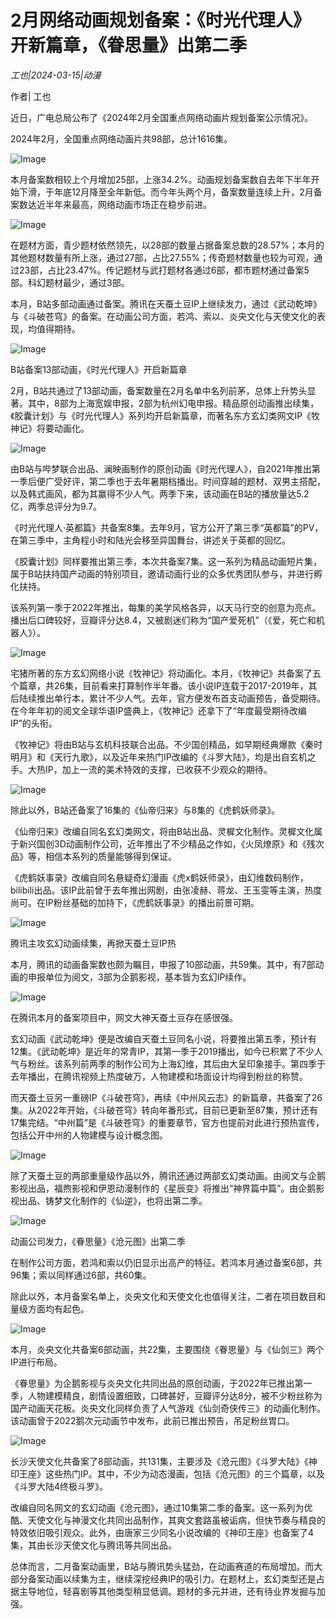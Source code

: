 # 2月网络动画规划备案：《时光代理人》开新篇章，《眷思量》出第二季

*工也|2024-03-15|动漫*

作者| 工也

近日，广电总局公布了《2024年2月全国重点网络动画片规划备案公示情况》。

2024年2月，全国重点网络动画片共98部，总计1616集。

![Image](https://p3-sign.toutiaoimg.com/tos-cn-i-axegupay5k/ed662043a5dc409ba0aca179c29e33a7~noop.image?_iz=58558&from=article.pc_detail&lk3s=953192f4&x-expires=1711069958&x-signature=RTpbNsyncl0yOqfNKFEygqx%2BCgE%3D)

本月备案数相较上个月增加25部，上涨34.2%。动画规划备案数自去年下半年开始下滑，于年底12月降至全年新低。而今年头两个月，备案数量连续上升，2月备案数达近半年来最高，网络动画市场正在稳步前进。

![Image](https://p26-sign.toutiaoimg.com/tos-cn-i-6w9my0ksvp/472a18b76b2d4e70a292551a4b78e7c9~noop.image?_iz=58558&from=article.pc_detail&lk3s=953192f4&x-expires=1711069958&x-signature=wLN4UmrZZbtyUVff25sRJ3enOB8%3D)

在题材方面，青少题材依然领先，以28部的数量占据备案总数的28.57%；本月的其他题材数量有所上涨，通过27部，占比27.55%；传奇题材数量也较为可观，通过23部，占比23.47%。传记题材与武打题材各通过6部，都市题材通过备案5部。科幻题材最少，通过3部。

本月，B站多部动画通过备案。腾讯在天蚕土豆IP上继续发力，通过《武动乾坤》与《斗破苍穹》的备案。在动画公司方面，若鸿、索以、炎央文化与天使文化的表现，均值得期待。

![Image](https://p3-sign.toutiaoimg.com/tos-cn-i-6w9my0ksvp/80319659298d4941b360e23f2cadf9cd~noop.image?_iz=58558&from=article.pc_detail&lk3s=953192f4&x-expires=1711069958&x-signature=cvv6zy3GPCQVM6p9Hz%2F5QKFVfVw%3D)

B站备案13部动画，《时光代理人》开启新篇章

2月，B站共通过了13部动画，备案数量在2月名单中名列前茅，总体上升势头显著。其中，8部为上海宽娱申报，2部为杭州幻电申报。精品原创动画推出续集，《胶囊计划》与《时光代理人》系列均开启新篇章，而著名东方玄幻类网文IP《牧神记》将要动画化。

![Image](https://p3-sign.toutiaoimg.com/tos-cn-i-6w9my0ksvp/755ec65156344bf9a4e0bb69a4e1ed43~noop.image?_iz=58558&from=article.pc_detail&lk3s=953192f4&x-expires=1711069958&x-signature=o0H%2BRUTilA1eyirJvuOdRDAMpV0%3D)

由B站与哔梦联合出品、澜映画制作的原创动画《时光代理人》，自2021年推出第一季后便广受好评，第二季也于去年暑期档播出。时间穿越的题材、双男主搭配，以及韩式画风，都为其赢得不少人气。两季下来，该动画在B站的播放量达5.2亿，两季总评分为9.7。

《时光代理人·英都篇》共备案8集。去年9月，官方公开了第三季“英都篇”的PV，在第三季中，主角程小时和陆光会移至异国舞台，讲述关于英都的回忆。

《胶囊计划》同样要推出第三季，本次共备案7集。这一系列为精品动画短片集，属于B站扶持国产动画的特别项目，邀请动画行业的众多优秀团队参与，并进行孵化扶持。

该系列第一季于2022年推出，每集的美学风格各异，以天马行空的创意为亮点。播出后口碑较好，豆瓣评分达8.4，又被剧迷们称为“国产爱死机”（《爱，死亡和机器人》）。

![Image](https://p3-sign.toutiaoimg.com/tos-cn-i-6w9my0ksvp/b8220a727412409b811b08d30ba1ae80~noop.image?_iz=58558&from=article.pc_detail&lk3s=953192f4&x-expires=1711069958&x-signature=kdZ3N%2B%2Fd4y9v1NkbeeHrSNI8Sb0%3D)

宅猪所著的东方玄幻网络小说《牧神记》将动画化。本月，《牧神记》共备案了五个篇章，共26集，目前看来打算制作半年番。该小说IP连载于2017-2019年，其后陆续推出单行本，累计不少人气。去年，官方便发布首支动画预告，备受期待。在今年年初的阅文全球华语IP盛典上，《牧神记》还拿下了“年度最受期待改编IP”的头衔。

《牧神记》将由B站与玄机科技联合出品。不少国创精品，如早期经典爆款《秦时明月》和《天行九歌》，以及近年来热门IP改编的《斗罗大陆》，均是出自玄机之手。大热IP，加上一流的美术特效的支撑，已收获不少观众的期待。

![Image](https://p3-sign.toutiaoimg.com/tos-cn-i-6w9my0ksvp/6618aedde2484a348cc13b049071b48f~noop.image?_iz=58558&from=article.pc_detail&lk3s=953192f4&x-expires=1711069958&x-signature=udxNRRvBbuM8JZSRipmSx3IEOWE%3D)

除此以外，B站还备案了16集的《仙帝归来》与8集的《虎鹤妖师录》。

《仙帝归来》改编自同名玄幻类网文，将由B站出品、灵樨文化制作。灵樨文化属于新兴国创3D动画制作公司，近年推出了不少精品之作如，《火凤燎原》和《残次品》等，相信本系列的质量能够得到保证。

《虎鹤妖事录》改编自同名悬疑奇幻漫画《虎x鹤妖师录》，由幻维数码制作，bilibili出品。该IP此前曾于去年推出网剧，由张凌赫、蒋龙、王玉雯等主演，热度尚可。在IP粉丝基础的加持下，《虎鹤妖事录》的播出前景可期。

![Image](https://p3-sign.toutiaoimg.com/tos-cn-i-6w9my0ksvp/3c543027f39145f186ffc93aa1a4f59c~noop.image?_iz=58558&from=article.pc_detail&lk3s=953192f4&x-expires=1711069958&x-signature=ofSsbF8vU%2BmOMpWqfpVcKuHLbeE%3D)

腾讯主攻玄幻动画续集，再掀天蚕土豆IP热

本月，腾讯的动画备案数也颇为瞩目，申报了10部动画，共59集。其中，有7部动画的申报单位为阅文，3部为企鹅影视，基本皆为玄幻IP续作。

![Image](https://p26-sign.toutiaoimg.com/tos-cn-i-6w9my0ksvp/6332cf167cf348efb6b801c7209e20b6~noop.image?_iz=58558&from=article.pc_detail&lk3s=953192f4&x-expires=1711069958&x-signature=JoJZ%2B2jsc7UBHDoCJByE0U112qw%3D)

在腾讯本月的备案项目中，网文大神天蚕土豆存在感很强。

玄幻动画《武动乾坤》便是改编自天蚕土豆同名小说，将要推出第五季，预计有12集。《武动乾坤》是近年的常青IP，其第一季于2019播出，如今已积累了不少人气与粉丝。该系列前两季的制作公司为上海幻维，其后由大呈印象接手。第四季于去年播出，在腾讯视频上热度破万，人物建模和场面设计均得到粉丝的称赞。

而天蚕土豆另一重磅IP《斗破苍穹》，再续《中州风云志》的新篇章，共备案了26集。从2022年开始，《斗破苍穹》转向年番形式，目前已更新至87集，预计还有17集完结。“中州篇”是《斗破苍穹》的重要章节，官方也提前对此进行预热宣传，包括公开中州的人物建模与设计概念图。

![Image](https://p3-sign.toutiaoimg.com/tos-cn-i-6w9my0ksvp/1f54793661d642a6bd8d13a31ccb61b0~noop.image?_iz=58558&from=article.pc_detail&lk3s=953192f4&x-expires=1711069958&x-signature=a6DZrgBXy6PBZcq4knD1wo450QE%3D)

除了天蚕土豆的两部重量级作品以外，腾讯还通过两部玄幻类动画。由阅文与企鹅影视出品，福煦影视和伊恩动漫制作的《星辰变》将推出“神界篇中篇”。由企鹅影视出品、铸梦文化制作的《仙逆》，也将出第二季。

![Image](https://p3-sign.toutiaoimg.com/tos-cn-i-6w9my0ksvp/2f6e21ca349341019691bad970a26e39~noop.image?_iz=58558&from=article.pc_detail&lk3s=953192f4&x-expires=1711069958&x-signature=CBIPbz8ivW%2BX7ahuq3Hy97Z%2FW9w%3D)

动画公司发力，《眷思量》《沧元图》出第二季

在制作公司方面，若鸿和索以仍旧显示出高产的特征。若鸿本月通过备案6部，共96集；索以同样通过6部，共60集。

除此以外，本月备案名单上，炎央文化和天使文化也值得关注，二者在项目数目和量级方面均有起色。

![Image](https://p3-sign.toutiaoimg.com/tos-cn-i-6w9my0ksvp/2c635bdc2fb14cc78557b8bf9171680e~noop.image?_iz=58558&from=article.pc_detail&lk3s=953192f4&x-expires=1711069958&x-signature=bBhT5WjzLgNCGGDL8hKNpwNygI4%3D)

本月，炎央文化共备案6部动画，共22集，主要围绕《眷思量》与《仙剑三》两个IP进行布局。

《眷思量》为企鹅影视与炎央文化共同出品的原创动画，于2022年已推出第一季，人物建模精良，剧情设置细致，口碑甚好，豆瓣评分达8分，被不少粉丝称为国产动画天花板。炎央文化同样负责了人气游戏《仙剑奇侠传三》的动画化制作。该动画曾于2022鹅次元动画节中发布，此前已推出预告，吊足粉丝胃口。

![Image](https://p3-sign.toutiaoimg.com/tos-cn-i-6w9my0ksvp/254f8e653da7461dbf694c490a7cf8f8~noop.image?_iz=58558&from=article.pc_detail&lk3s=953192f4&x-expires=1711069958&x-signature=k5GF0cuMj0AKomnXG5cCyXB8xdw%3D)

长沙天使文化共备案了8部动画，共131集，主要涉及《沧元图》《斗罗大陆》《神印王座》这些热门IP。其中，不少为动态漫画，包括《沧元图》的三个篇章，以及《斗罗大陆4终极斗罗》。

改编自同名网文的玄幻动画《沧元图》，通过10集第二季的备案。这一系列为优酷、天使文化与神漫文化共同出品制作，其爽文套路虽被诟病，但快节奏与精良的特效依旧吸引观众。此外，由唐家三少同名小说改编的《神印王座》也备案了4集，其由长沙天使文化与腾讯等共同出品。

总体而言，二月备案动画里，B站与腾讯势头猛劲，在动画赛道的布局增加。而大部分备案动画以续集为主，继续深挖经典IP的吸引力。在题材上，玄幻类型还是占据主导地位，轻喜剧等其他类型稍显低调。题材的多元并进，还有待业界发掘与加强。

